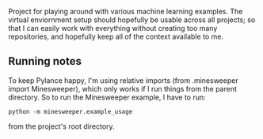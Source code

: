 Project for playing around with various machine learning examples. The virtual enviornment setup should hopefully be usable across all projects; so that I can easily work with everything without creating too many repositories, and hopefully keep all of the context available to me.


## Running notes

To keep Pylance happy, I'm using relative imports (from .minesweeper import Minesweeper), which only works if I run things from the parent directory. So to run the Minesweeper example, I have to run:

```
python -m minesweeper.example_usage
```

from the project's root directory.